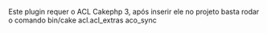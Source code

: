 Este plugin requer o ACL Cakephp 3, após inserir ele no projeto basta rodar o comando bin/cake acl.acl_extras aco_sync
